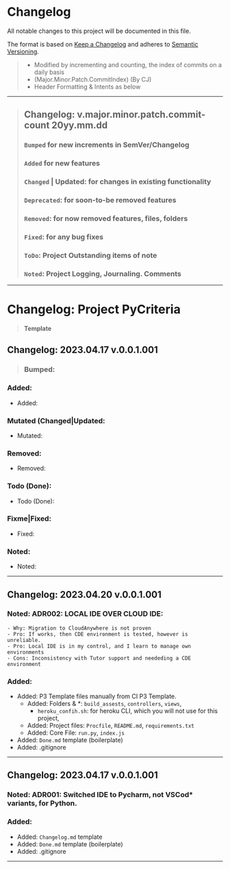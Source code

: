 # Changelog

All notable changes to this project will be documented in this file.

The format is based on [Keep a Changelog](http://keepachangelog.com/) and adheres
to [Semantic Versioning](http://semver.org/).

> - Modified by incrementing and counting, the index of commits on a daily basis
> - (Major.Minor.Patch.CommitIndex) (By CJ)
> - Header Formatting & Intents as below

---

> ## Changelog: v.major.minor.patch.commit-count 20yy.mm.dd
>
> ### `Bumped`  for new increments in SemVer/Changelog
> ### `Added`  for new features
> ### `Changed` | Updated: for changes in existing functionality
> ### `Deprecated`: for soon-to-be removed features
> ### `Removed`:  for now removed features, files, folders
> ### `Fixed`: for any bug fixes
> ### `ToDo`: Project Outstanding items of note
> ### `Noted`: Project Logging, Journaling. Comments

---

# Changelog: Project PyCriteria

> **Template**

## Changelog: 2023.04.17 v.0.0.1.001

> ### Bumped:

### Added:

- Added:

### Mutated (Changed|Updated:

- Mutated:

### Removed:

- Removed:

### Todo (Done):

- Todo (Done):

### Fixme|Fixed:

- Fixed:

### Noted:

- Noted:

---

## Changelog: 2023.04.20 v.0.0.1.001

### Noted: ADR002: LOCAL IDE OVER CLOUD IDE:

    - Why: Migration to CloudAnywhere is not proven
    - Pro: If works, then CDE environment is tested, however is unreliable.
    - Pro: Local IDE is in my control, and I learn to manage own environments
    - Cons: Inconsistency with Tutor support and neededing a CDE environment

### Added:

- Added: P3 Template files manually from CI P3 Template.
    - Added: Folders & \*: `build_assests`, `controllers`, `views`,
        - `heroku_confih.sh`: for heroku CLI, which you will not use for this project,
    - Added: Project files: `Procfile`, `README.md`, `requirements.txt`
    - Added: Core File: `run.py`, `index.js`
- Added: `Done.md` template (boilerplate)
- Added: .gitignore

---

## Changelog: 2023.04.17 v.0.0.1.001

### Noted: ADR001: Switched IDE to Pycharm, not VSCod* variants, for Python.

### Added:

- Added: `Changelog.md` template
- Added: `Done.md` template (boilerplate)
- Added: .gitignore

---
